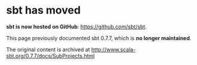 # sbt has moved #

**sbt is now hosted on GitHub**: https://github.com/sbt/sbt.

This page previously documented sbt 0.7.7, which is **no longer maintained**.

The original content is archived at http://www.scala-sbt.org/0.7.7/docs/SubProjects.html